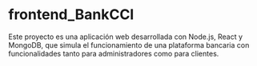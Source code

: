 # frontend_BankCCI
Este proyecto es una aplicación web desarrollada con Node.js, React y MongoDB, que simula el funcionamiento de una plataforma bancaria con funcionalidades tanto para administradores como para clientes.
